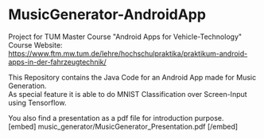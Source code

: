 # MusicGenerator-AndroidApp
Project for TUM Master Course "Android Apps for Vehicle-Technology" <br />
Course Website: https://www.ftm.mw.tum.de/lehre/hochschulpraktika/praktikum-android-apps-in-der-fahrzeugtechnik/

This Repository contains the Java Code for an Android App made for Music Generation. <br />
As special feature it is able to do MNIST Classification over Screen-Input using Tensorflow.

You also find a presentation as a pdf file for introduction purpose. <br />
[embed] music_generator/MusicGenerator_Presentation.pdf [/embed]
